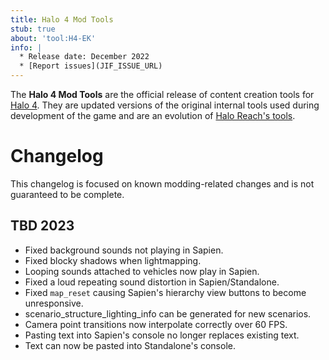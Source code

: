 ```yaml
---
title: Halo 4 Mod Tools
stub: true
about: 'tool:H4-EK'
info: |
  * Release date: December 2022
  * [Report issues](JIF_ISSUE_URL)
---
```

The **Halo 4 Mod Tools** are the official release of content creation tools for [Halo 4](~h4). They are updated versions of the original internal tools used during development of the game and are an evolution of [Halo Reach's tools](~hr-ek).

# Changelog
This changelog is focused on known modding-related changes and is not guaranteed to be complete.

## TBD 2023
* Fixed background sounds not playing in Sapien.
* Fixed blocky shadows when lightmapping.
* Looping sounds attached to vehicles now play in Sapien.
* Fixed a loud repeating sound distortion in Sapien/Standalone.
* Fixed `map_reset` causing Sapien's hierarchy view buttons to become unresponsive.
* scenario_structure_lighting_info can be generated for new scenarios.
* Camera point transitions now interpolate correctly over 60 FPS.
* Pasting text into Sapien's console no longer replaces existing text.
* Text can now be pasted into Standalone's console.